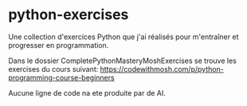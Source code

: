 # python-exercises
Une collection d'exercices Python que j'ai réalisés pour m'entraîner et progresser
en programmation.

Dans le dossier CompletePythonMasteryMoshExercises se trouve les exercises du cours suivant:
    https://codewithmosh.com/p/python-programming-course-beginners

Aucune ligne de code na ete produite par de AI.
